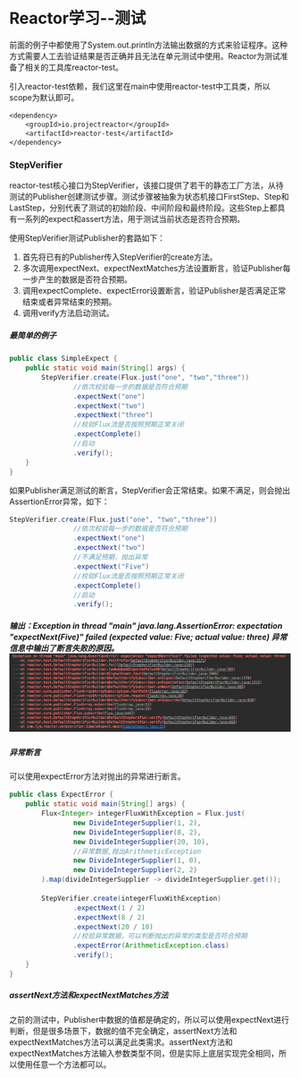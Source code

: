 # Reactor学习--测试

前面的例子中都使用了System.out.println方法输出数据的方式来验证程序。这种方式需要人工去验证结果是否正确并且无法在单元测试中使用。Reactor为测试准备了相关的工具库reactor-test。

引入reactor-test依赖，我们这里在main中使用reactor-test中工具类，所以scope为默认即可。

```
<dependency>
    <groupId>io.projectreactor</groupId>
    <artifactId>reactor-test</artifactId>
</dependency>
```

### StepVerifier

reactor-test核心接口为StepVerifier，该接口提供了若干的静态工厂方法，从待测试的Publisher创建测试步骤。测试步骤被抽象为状态机接口FirstStep、Step和LastStep，分别代表了测试的初始阶段、中间阶段和最终阶段。这些Step上都具有一系列的expect和assert方法，用于测试当前状态是否符合预期。

使用StepVerifier测试Publisher的套路如下：

1. 首先将已有的Publisher传入StepVerifier的create方法。
2. 多次调用expectNext、expectNextMatches方法设置断言，验证Publisher每一步产生的数据是否符合预期。
3. 调用expectComplete、expectError设置断言，验证Publisher是否满足正常结束或者异常结束的预期。
4. 调用verify方法启动测试。

##### 最简单的例子

```java
public class SimpleExpect {
    public static void main(String[] args) {
        StepVerifier.create(Flux.just("one", "two","three"))
                //依次校验每一步的数据是否符合预期
                .expectNext("one")
                .expectNext("two")
                .expectNext("three")
                //校验Flux流是否按照预期正常关闭
                .expectComplete()
                //启动
                .verify();
    }
}
```

如果Publisher满足测试的断言，StepVerifier会正常结束。如果不满足，则会抛出AssertionError异常，如下：

```java
StepVerifier.create(Flux.just("one", "two","three"))
                //依次校验每一步的数据是否符合预期
                .expectNext("one")
                .expectNext("two")
                //不满足预期，抛出异常
                .expectNext("Five")
                //校验Flux流是否按照预期正常关闭
                .expectComplete()
                //启动
                .verify();
```

##### 输出：Exception in thread "main" java.lang.AssertionError: expectation "expectNext\(Five\)" failed \(expected value: Five; actual value: three\) 异常信息中输出了断言失败的原因。![](/assets/AssertionError.png)

##### 异常断言

可以使用expectError方法对抛出的异常进行断言。

```java
public class ExpectError {
    public static void main(String[] args) {
        Flux<Integer> integerFluxWithException = Flux.just(
                new DivideIntegerSupplier(1, 2),
                new DivideIntegerSupplier(8, 2),
                new DivideIntegerSupplier(20, 10),
                //异常数据,抛出ArithmeticException
                new DivideIntegerSupplier(1, 0),
                new DivideIntegerSupplier(2, 2)
        ).map(divideIntegerSupplier -> divideIntegerSupplier.get());

        StepVerifier.create(integerFluxWithException)
                .expectNext(1 / 2)
                .expectNext(8 / 2)
                .expectNext(20 / 10)
                //校验异常数据，可以判断抛出的异常的类型是否符合预期
                .expectError(ArithmeticException.class)
                .verify();
    }
}
```

##### assertNext方法和expectNextMatches方法

之前的测试中，Publisher中数据的值都是确定的，所以可以使用expectNext进行判断，但是很多场景下，数据的值不完全确定，assertNext方法和expectNextMatches方法可以满足此类需求。assertNext方法和expectNextMatches方法输入参数类型不同，但是实际上底层实现完全相同，所以使用任意一个方法都可以。





